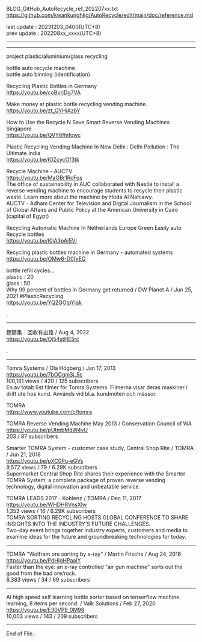 BLOG_GitHub_AutoRecycle_ref_202207xx.txt  
  https://github.com/kwankunghkg/AutoRecycle/edit/main/doc/reference.md  
  
last update : 20231203_0400(UTC+8)  
prev update : 202208xx_xxxx(UTC+8)  
  
--------------------------------------------------  

---------------------------------------------      
  
  
project plastic/aluminium/glass recycling  
  
bottle auto recycle machine  
bottle auto binning (identification)  
  
  
Recycling Plastic Bottles in Germany  
  https://youtu.be/coBvrjDg7VA  
  
  
Make money at plastic bottle recycling vending machine.  
  https://youtu.be/zt_QYHiAzbY  
  
  
How to Use the Recycle N Save Smart Reverse Vending Machines Singapore  
  https://youtu.be/QVY6fhifqwc  
  
  
Plastic Recycling Vending Machine In New Delhi : Delhi Pollution : The Ultimate India  
  https://youtu.be/IOZcycOf3tk  
  
  
Recycle Machine - AUCTV  
  https://youtu.be/MaOBr1RcFqs  
The office of sustainability in AUC collaborated with Nestlé to install a reverse vending machine to encourage students to recycle their plastic waste. Learn more about the machine by Hoda Al Nahlawy.  
AUCTV - Adham Center for Television and Digital Journalism in the School of Global Affairs and Public Policy at the American University in Cairo (capital of Egypt)  
  
  
Recycling Automatic Machine In Netherlands Europe Green Easily auto Recycle bottles  
  https://youtu.be/I0jA3pAj5VI  
  
  
Recycling plastic bottles machine in Germany - automated systems  
  https://youtu.be/OMw6-D0fxEQ  
  
bottle refill cycles...  
plastic : 20  
glass : 50  
Why 99 percent of bottles in Germany get returned / DW Planet A / Jun 25, 2021  #PlasticRecycling   
https://youtu.be/YQ2GOtpYiqk  
  
  
.   
    
  
----------------------------------------------------  
  
鏗鏘集：回收有出路 / Aug 4, 2022  
https://youtu.be/Oj54stHE5rc  
  
.  
  
---------------------------------------------    
  
Tomra Systems / Ola Högberg / Jan 17, 2013  
https://youtu.be/7bOCgm3j_5c  
100,181 views / 420 / 125 subscribers  
En av totalt 6st filmer för Tomra Systems. Filmerna visar deras maskiner i drift ute hos kund. Används vid bl.a. kundmöten och mässor.  
  
  
TOMRA  
https://www.youtube.com/c/tomra  
    
    
TOMRA Reverse Vending Machine May 2013 / Conservation Council of WA  
https://youtu.be/pUtmbMdW4vU  
203 / 87 subscribers  
    
  
    
Smarter TOMRA System - customer case study, Central Shop Rite / TOMRA / Jun 21, 2018  
https://youtu.be/pXC0Pu-eGVs  
9,572 views / 79 / 6.29K subscribers  
Supermarket Central Shop Rite shares their experience with the Smarter TOMRA System, a complete package of proven reverse vending technology, digital innovation and unbeatable service.  
    
    
TOMRA LEADS 2017 - Koblenz / TOMRA / Dec 11, 2017  
https://youtu.be/WHDHRVnsXIw  
1,353 views / 16 / 6.29K subscribers  
TOMRA SORTING RECYCLING HOSTS GLOBAL CONFERENCE TO SHARE INSIGHTS INTO THE INDUSTRY’S FUTURE CHALLENGES.  
Two-day event brings together industry experts, customers and media to examine ideas for the future and groundbreaking technologies for today.  
  
    
---------------------------------------------    
    
TOMRA "Wolfram ore sorting by x-ray" / Martin Frische / Aug 24, 2016  
https://youtu.be/PdHlgHPaalY  
Faster than the eye: an x-ray controlled "air gun machine" sorts out the good from the bad ore/rock.  
6,383 views / 34 / 69 subscribers  
  
  
---------------------------------------------    
    
AI high speed self learning bottle sorter based on tenserflow machine learning, 8 items per second. / Valk Solutions / Feb 27, 2020  
https://youtu.be/E30VP9_0M98  
10,003 views / 143 / 209 subscribers  
  
  
  
  

---------------------------------------------  
End of File.  
